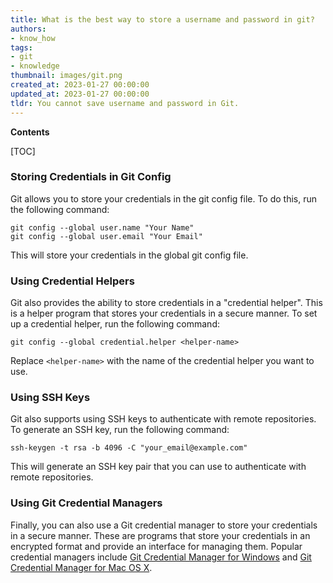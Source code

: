 ```yaml
---
title: What is the best way to store a username and password in git?
authors:
- know_how
tags:
- git
- knowledge
thumbnail: images/git.png
created_at: 2023-01-27 00:00:00
updated_at: 2023-01-27 00:00:00
tldr: You cannot save username and password in Git.
---
```


**Contents**

[TOC]

### Storing Credentials in Git Config

Git allows you to store your credentials in the git config file. To do this, run the following command:

```git
git config --global user.name "Your Name"
git config --global user.email "Your Email"
```

This will store your credentials in the global git config file.

### Using Credential Helpers

Git also provides the ability to store credentials in a "credential helper". This is a helper program that stores your credentials in a secure manner. To set up a credential helper, run the following command:

```git
git config --global credential.helper <helper-name>
```

Replace `<helper-name>` with the name of the credential helper you want to use.

### Using SSH Keys

Git also supports using SSH keys to authenticate with remote repositories. To generate an SSH key, run the following command:

```git
ssh-keygen -t rsa -b 4096 -C "your_email@example.com"
```

This will generate an SSH key pair that you can use to authenticate with remote repositories.

### Using Git Credential Managers

Finally, you can also use a Git credential manager to store your credentials in a secure manner. These are programs that store your credentials in an encrypted format and provide an interface for managing them. Popular credential managers include [Git Credential Manager for Windows](https://github.com/Microsoft/Git-Credential-Manager-for-Windows) and [Git Credential Manager for Mac OS X](https://github.com/microsoft/Git-Credential-Manager-for-Mac-OS-X).
